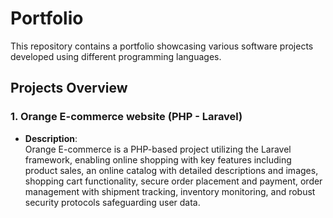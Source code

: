 # Portfolio
This repository contains a portfolio showcasing various software projects developed using different programming languages.

## Projects Overview
### 1. Orange E-commerce website (PHP - Laravel)
- **Description**: <br>
  Orange E-commerce is a PHP-based project utilizing the Laravel framework, enabling online shopping with key features including product sales, an online catalog with detailed descriptions and images, shopping cart functionality, secure order placement and payment, order management with shipment tracking, inventory monitoring, and robust security protocols safeguarding user data.
